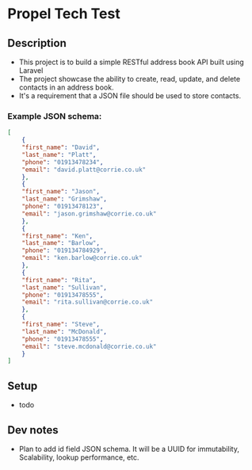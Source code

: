 # Propel Tech Test

## Description
- This project is to build a simple RESTful address book API built using Laravel
- The project showcase the ability to create, read, update, and delete contacts in an address book.
- It's a requirement that a JSON file should be used to store contacts.
### Example JSON schema:
```json
[
    {
    "first_name": "David",
    "last_name": "Platt",
    "phone": "01913478234",
    "email": "david.platt@corrie.co.uk"
    },
    {
    "first_name": "Jason",
    "last_name": "Grimshaw",
    "phone": "01913478123",
    "email": "jason.grimshaw@corrie.co.uk"
    },
    {
    "first_name": "Ken",
    "last_name": "Barlow",
    "phone": "019134784929",
    "email": "ken.barlow@corrie.co.uk"
    },
    {
    "first_name": "Rita",
    "last_name": "Sullivan",
    "phone": "01913478555",
    "email": "rita.sullivan@corrie.co.uk"
    },
    {
    "first_name": "Steve",
    "last_name": "McDonald",
    "phone": "01913478555",
    "email": "steve.mcdonald@corrie.co.uk"
    }
]
```

## Setup
 - todo
## Dev notes
 - Plan to add id field JSON schema. It will be a UUID for immutability, Scalability, lookup performance, etc.
 
